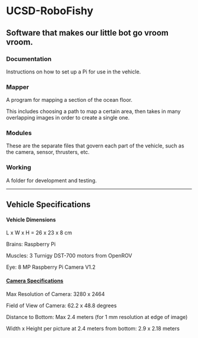 # UCSD-RoboFishy

## Software that makes our little bot go vroom vroom.

### Documentation
Instructions on how to set up a Pi for use in the vehicle.

### Mapper
A program for mapping a section of the ocean floor.

This includes choosing a path to map a certain area, then takes in many overlapping images in order to create a single one.

### Modules
These are the separate files that govern each part of the vehicle, such as the camera, sensor, thrusters, etc.

### Working
A folder for development and testing.

------
## Vehicle Specifications

#### Vehicle Dimensions
L x W x H = 26 x 23 x 8 cm

Brains: Raspberry Pi

Muscles: 3 Turnigy DST-700 motors from OpenROV

Eye: 8 MP Raspberry Pi Camera V1.2

#### [Camera Specifications](http://elinux.org/Rpi_Camera_Module)
Max Resolution of Camera:
3280 x 2464

Field of View of Camera:
62.2 x 48.8 degrees

Distance to Bottom:
Max 2.4 meters (for 1 mm resolution at edge of image)

Width x Height per picture at 2.4 meters from bottom:
2.9 x 2.18 meters



